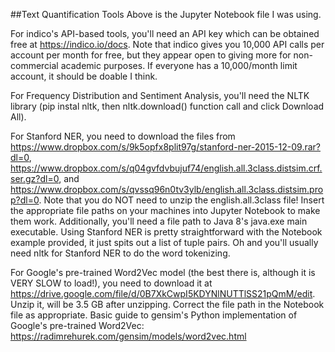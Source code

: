 ##Text Quantification Tools
Above is the Jupyter Notebook file I was using. 

For indico's API-based tools, you'll need an API key which can be obtained free at https://indico.io/docs. Note that indico gives you 10,000 API calls per account per month for free, but they appear open to giving more for non-commercial academic purposes. If everyone has a 10,000/month limit account, it should be doable I think.

For Frequency Distribution and Sentiment Analysis, you'll need the NLTK library (pip instal nltk, then nltk.download() function call and click Download All).

For Stanford NER, you need to download the files from https://www.dropbox.com/s/9k5opfx8plit97g/stanford-ner-2015-12-09.rar?dl=0, https://www.dropbox.com/s/q04gvfdvbujuf74/english.all.3class.distsim.crf.ser.gz?dl=0, and https://www.dropbox.com/s/qvssq96n0tv3ylb/english.all.3class.distsim.prop?dl=0. Note that you do NOT need to unzip the english.all.3class file! Insert the appropriate file paths on your machines into Jupyter Notebook to make them work. Additionally, you'll need a file path to Java 8's java.exe main executable. Using Stanford NER is pretty straightforward with the Notebook example provided, it just spits out a list of tuple pairs. Oh and you'll usually need nltk for Stanford NER to do the word tokenizing.

For Google's pre-trained Word2Vec model (the best there is, although it is VERY SLOW to load!), you need to download it at https://drive.google.com/file/d/0B7XkCwpI5KDYNlNUTTlSS21pQmM/edit. Unzip it, will be 3.5 GB after unzipping. Correct the file path in the Notebook file as appropriate.
Basic guide to gensim's Python implementation of Google's pre-trained Word2Vec: https://radimrehurek.com/gensim/models/word2vec.html
